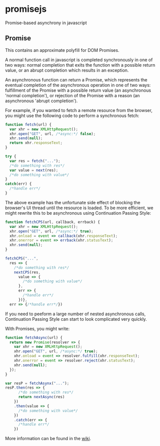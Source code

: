 promisejs
=========

Promise-based asynchrony in javascript

Promise
---------
This contains an approximate polyfill for DOM Promises.

A normal function call in javascript is completed synchronously in one of two 
ways: normal completion that exits the function with a possible return value, or an abrupt 
completion which results in an exception.

An asynchronous function can return a Promise, which represents the eventual completion of the 
asynchronous operation in one of two ways: fulfillment of the Promise with a possible return value 
(an asynchronous 'normal completion'), or rejection of the Promise with a reason (an asynchronous 
'abrupt completion').

For example, if you wanted to fetch a remote resource from the browser, you might use the following 
code to perform a synchronous fetch:

```js
function fetch(url) {
  var xhr = new XMLHttpRequest();
  xhr.open("GET", url, /*async:*/ false);
  xhr.send(null);
  return xhr.responseText;
}

try {
  var res = fetch("...");
  /*do something with res*/
  var value = next(res);
  /*do something with value*/
}
catch(err) {
  /*handle err*/
}
```

The above example has the unfortunate side effect of blocking the browser's UI thread until the resource is loaded.
To be more efficient, we might rewrite this to be asynchronous using Continuation Passing Style:

```js
function fetchCPS(url, callback, errback) {
  var xhr = new XMLHttpRequest();
  xhr.open("GET", url, /*async:*/ true);
  xhr.onload = event => callback(xhr.responseText);
  xhr.onerror = event => errback(xhr.statusText);
  xhr.send(null);
}

fetchCPS("...", 
  res => {
    /*do something with res*/
    nextCPS(res, 
      value => {
        /*do something with value*/
      }, 
      err => {
        /*handle err*/ 
      })},
  err => {/*handle err*/})
```

If you need to peeform a large number of nested asynchronous calls, Continuation 
Passing Style can start to look complicated very quickly.

With Promises, you might write:

```js
function fetchAsync(url) {
  return new Promise(resolver => {
    var xhr = new XMLHttpRequest();
    xhr.open("GET", url, /*async:*/ true);
    xhr.onload = event => resolver.fulfill(xhr.responseText);
    xhr.onerror = event => resolver.reject(xhr.statusText);
    xhr.send(null);
  });
}

var resP = fetchAsynx("...");
resP.then(res => {
      /*do something with res*/
      return nextAsync(res)
    })
    .then(value => {
      /*do something with value*/
    })
    .catch(err => {
      /*handle err*/
    })
```

More information can be found in the [wiki](https://github.com/rbuckton/promisejs/wiki).
